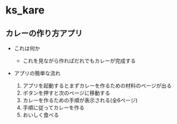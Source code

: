 # ks_kare
## カレーの作り方アプリ

- これは何か
  - これを見ながら作ればだれでもカレーが完成する
- アプリの簡単な流れ

  1. アプリを起動するとまずカレーを作るための材料のページが出る
  2. ボタンを押すと次のページに移動する
  3. カレーを作るための手順が表示される(全6ページ)
  4. 手順に従ってカレーを作る
  5. おいしく食べる
